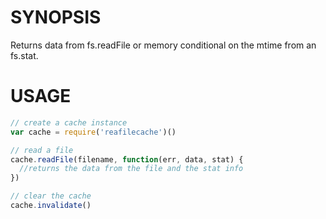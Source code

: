 # SYNOPSIS
Returns data from fs.readFile or memory conditional on the mtime from an fs.stat.

# USAGE
```js
// create a cache instance
var cache = require('reafilecache')()

// read a file
cache.readFile(filename, function(err, data, stat) {
  //returns the data from the file and the stat info
})

// clear the cache
cache.invalidate()
```
